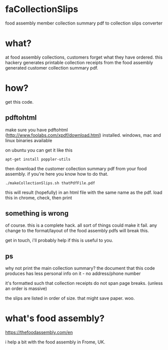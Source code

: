 # faCollectionSlips
food assembly member collection summary pdf to collection slips converter

# what?
at food assembly collections, customers forget what they have ordered.  this hackery generates printable collection 
receipts from the food assembly generated customer collection summary pdf.

# how?
get this code.
 
## pdftohtml
make sure you have pdftohtml (http://www.foolabs.com/xpdf/download.html) installed.  windows, mac and 
linux binaries available

on ubuntu you can get it like this
```
apt-get install poppler-utils
```

then download the customer collection summary pdf from your food assembly.  if you're here you know how to do that.
```
./makeCollectionSlips.sh thatPdfFile.pdf
```

this will result (hopefully) in an html file with the same name as the pdf.  load this in chrome, check, then print

## something is wrong
of course. this is a complete hack.  all sort of things could make it fail.  any change to the format/layout of the 
food assembly pdfs will break this.

get in touch, i'll probably help if this is useful to you.

## ps
why not print the main collection summary?  the document that this code produces has less personal info on it - 
no address/phone number

it's formatted such that collection receipts do not span page breaks. (unless an order is massive)

the slips are listed in order of size.  that might save paper. woo.

# what's food assembly?
https://thefoodassembly.com/en

i help a bit with the food assembly in Frome, UK. 